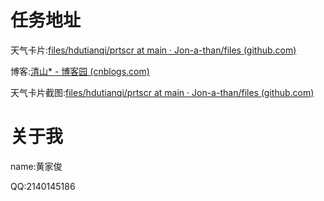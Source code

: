 # 任务地址

天气卡片:[files/hdutianqi/prtscr at main · Jon-a-than/files (github.com)](https://github.com/Jon-a-than/files/tree/main/hdutianqi/prtscr)

博客:[清山* - 博客园 (cnblogs.com)](https://www.cnblogs.com/hdu-Jonathan/)

天气卡片截图:[files/hdutianqi/prtscr at main · Jon-a-than/files (github.com)](https://github.com/Jon-a-than/files/tree/main/hdutianqi/prtscr)

# 关于我

name:黄家俊

QQ:2140145186

